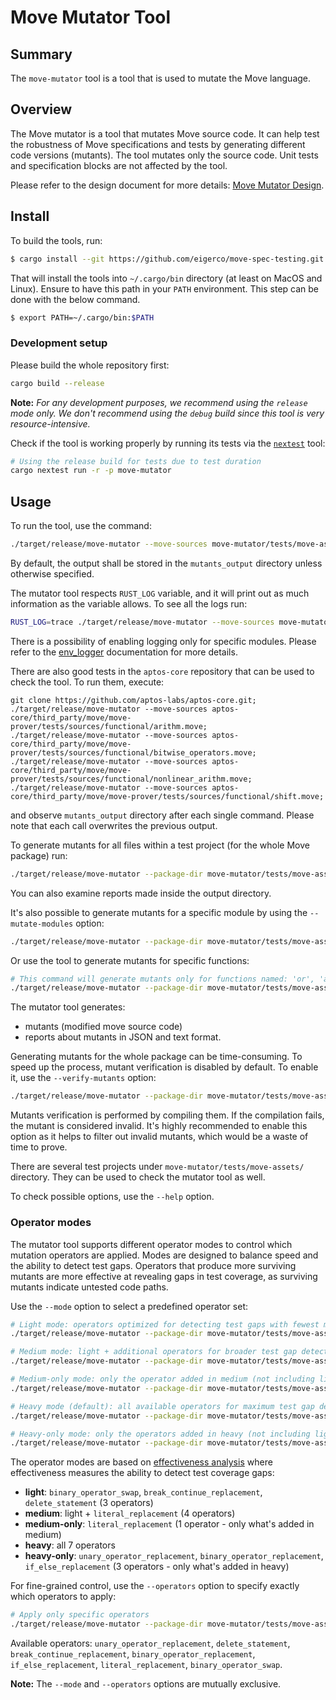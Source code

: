 # Move Mutator Tool

## Summary

The `move-mutator` tool is a tool that is used to mutate the Move language.

## Overview

The Move mutator is a tool that mutates Move source code.
It can help test the robustness of Move specifications and tests by generating different code versions (mutants).
The tool mutates only the source code. Unit tests and specification blocks are not affected by the tool.

Please refer to the design document for more details: [Move Mutator Design](doc/design.md).

## Install

To build the tools, run:
```bash
$ cargo install --git https://github.com/eigerco/move-spec-testing.git --locked move-mutator
```

That will install the tools into `~/.cargo/bin` directory (at least on MacOS and Linux).
Ensure to have this path in your `PATH` environment. This step can be done with the below command.
```bash
$ export PATH=~/.cargo/bin:$PATH
```

### Development setup

Please build the whole repository first:
```bash
cargo build --release
```

**Note:** _For any development purposes, we recommend using the `release` mode only. We don't recommend using the `debug` build since this tool is very resource-intensive._

Check if the tool is working properly by running its tests via the [`nextest`][nextest] tool:
```bash
# Using the release build for tests due to test duration
cargo nextest run -r -p move-mutator
```

## Usage

To run the tool, use the command:
```bash
./target/release/move-mutator --move-sources move-mutator/tests/move-assets/file_without_package/Sub.move
```

By default, the output shall be stored in the `mutants_output` directory unless
otherwise specified.

The mutator tool respects `RUST_LOG` variable, and it will print out as much
information as the variable allows. To see all the logs run:
```bash
RUST_LOG=trace ./target/release/move-mutator --move-sources move-mutator/tests/move-assets/file_without_package/Sub.move
```
There is a possibility of enabling logging only for specific modules. Please
refer to the [env_logger](https://docs.rs/env_logger/latest/env_logger/) documentation for more details.

There are also good tests in the `aptos-core` repository that can be used to check the tool. To run them, execute:
```
git clone https://github.com/aptos-labs/aptos-core.git;
./target/release/move-mutator --move-sources aptos-core/third_party/move/move-prover/tests/sources/functional/arithm.move;
./target/release/move-mutator --move-sources aptos-core/third_party/move/move-prover/tests/sources/functional/bitwise_operators.move;
./target/release/move-mutator --move-sources aptos-core/third_party/move/move-prover/tests/sources/functional/nonlinear_arithm.move;
./target/release/move-mutator --move-sources aptos-core/third_party/move/move-prover/tests/sources/functional/shift.move;
```
and observe `mutants_output` directory after each single command.
Please note that each call overwrites the previous output.

To generate mutants for all files within a test project (for the whole Move package) run:
```bash
./target/release/move-mutator --package-dir move-mutator/tests/move-assets/simple/
```

You can also examine reports made inside the output directory.

It's also possible to generate mutants for a specific module by using the `--mutate-modules` option:
```bash
./target/release/move-mutator --package-dir move-mutator/tests/move-assets/simple/ --mutate-modules Sum
```
Or use the tool to generate mutants for specific functions:
```bash
# This command will generate mutants only for functions named: 'or', 'and' and 'sum'
./target/release/move-mutator --package-dir move-mutator/tests/move-assets/simple/ --mutate-functions or,and,sum
```

The mutator tool generates:
- mutants (modified move source code)
- reports about mutants in JSON and text format.

Generating mutants for the whole package can be time-consuming. To speed up the
process, mutant verification is disabled by default. To enable it, use the
`--verify-mutants` option:
```bash
./target/release/move-mutator --package-dir move-mutator/tests/move-assets/simple/ --verify-mutants
```
Mutants verification is performed by compiling them. If the compilation fails,
the mutant is considered invalid. It's highly recommended to enable this option
as it helps to filter out invalid mutants, which would be a waste of time to
prove.

There are several test projects under `move-mutator/tests/move-assets/`
directory. They can be used to check the mutator tool as well.

To check possible options, use the `--help` option.

[nextest]: https://github.com/nextest-rs/nextest

### Operator modes

The mutator tool supports different operator modes to control which mutation operators are applied. Modes are designed to balance speed and the ability to detect test gaps. Operators that produce more surviving mutants are more effective at revealing gaps in test coverage, as surviving mutants indicate untested code paths.

Use the `--mode` option to select a predefined operator set:
```bash
# Light mode: operators optimized for detecting test gaps with fewest mutants
./target/release/move-mutator --package-dir move-mutator/tests/move-assets/simple/ --mode light

# Medium mode: light + additional operators for broader test gap detection
./target/release/move-mutator --package-dir move-mutator/tests/move-assets/simple/ --mode medium

# Medium-only mode: only the operator added in medium (not including light)
./target/release/move-mutator --package-dir move-mutator/tests/move-assets/simple/ --mode medium-only

# Heavy mode (default): all available operators for maximum test gap detection
./target/release/move-mutator --package-dir move-mutator/tests/move-assets/simple/ --mode heavy

# Heavy-only mode: only the operators added in heavy (not including light/medium)
./target/release/move-mutator --package-dir move-mutator/tests/move-assets/simple/ --mode heavy-only
```

The operator modes are based on [effectiveness analysis](doc/design.md#operator-effectiveness-analysis) where effectiveness measures the ability to detect test coverage gaps:
- **light**: `binary_operator_swap`, `break_continue_replacement`, `delete_statement` (3 operators)
- **medium**: light + `literal_replacement` (4 operators)
- **medium-only**: `literal_replacement` (1 operator - only what's added in medium)
- **heavy**: all 7 operators
- **heavy-only**: `unary_operator_replacement`, `binary_operator_replacement`, `if_else_replacement` (3 operators - only what's added in heavy)

For fine-grained control, use the `--operators` option to specify exactly which operators to apply:
```bash
# Apply only specific operators
./target/release/move-mutator --package-dir move-mutator/tests/move-assets/simple/ --operators delete_statement,binary_operator_replacement,if_else_replacement
```

Available operators: `unary_operator_replacement`, `delete_statement`, `break_continue_replacement`, `binary_operator_replacement`, `if_else_replacement`, `literal_replacement`, `binary_operator_swap`.

**Note:** The `--mode` and `--operators` options are mutually exclusive.
